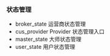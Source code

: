 ### 状态管理

- broker_state 运营商状态管理
- cus_provider Provider 状态管理入口
- master_state 大师状态管理
- user_state 用户状态管理